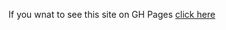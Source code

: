 If you wnat to see this site on GH Pages [click here](https://holymiracle.github.io/adsy_footer/app)
